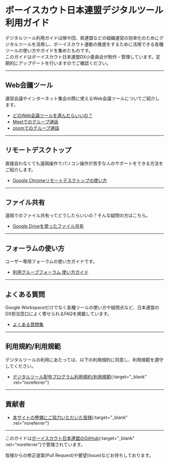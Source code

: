 # ボーイスカウト日本連盟デジタルツール利用ガイド

デジタルツール利用ガイドは隊や団、県連盟などの組織運営の効率化のためにデジタルツールを活用し、ボーイスカウト運動の推進をするために活用できる各種ツールの使い方やガイドを集めたものです。<br />
このガイドはボーイスカウト日本連盟DX小委員会が制作・管理しています。定期的にアップデートを行いますのでご確認ください。

-------

## Web会議ツール
運営会議やインターネット集会の際に使えるWeb会議ツールについてご紹介します。

- [どのWeb会議ツールを選んだらいいの？](web-meeting-guide/WhatShouldIChoose.md)
- [Meetでのグループ通話](web-meeting-guide/meet/GoogleMeet.md)
- [zoomでのグループ通話](web-meeting-guide/zoom/ZoomMeeting.md)

-----

## リモートデスクトップ

直接会わなくても遠隔操作でパソコン操作が苦手な人のサポートをできる方法をご紹介します。

- [Google Chromeリモートデスクトップの使い方](remote-desktop/HowToUseChromeRD.md)

-----

## ファイル共有

遠隔でのファイル共有ってどうしたらいいの？そんな疑問の方はこちら。

- [Google Driveを使ったファイル共有](file-share/HowToUseGDrive.md)

-----

## フォーラムの使い方

ユーザー専用フォーラムの使い方ガイドです。

- [利用グループフォーラム 使い方ガイド](group/HowtoUseUserForum.md)

-----

## よくある質問
Google Workspaceだけでなく各種ツールの使い方や疑問点など、日本連盟のDX担当窓口によく寄せられるFAQを掲載しています。

- [よくある質問集](faq/index.md)

-----

## 利用規約/利用規範
デジタルツールの利用にあたっては、以下の利用規約に同意し、利用規範を遵守してください。

- [デジタルツール配布プログラム利用規約/利用規範](https://docs.google.com/document/d/e/2PACX-1vTgWKAjFIb0YqrtzVmrn7g-Fek3d13IJCZ9uoYrrtQ31qCHwS5EPJoxIBBq7nsrG3_FLx95qxkvljHI/pub){:target="_blank" :rel="noreferrer"}

-----

## 貢献者
- [本サイトの整備にご協力いただいた皆様](https://github.com/Scout-Association-of-Japan/DX-promotion-guidelines/blob/master/CONTRIBUTORS.md){:target="_blank" :rel="noreferrer"}

-----

このガイドは[ボーイスカウト日本連盟のGitHub](https://github.com/Scout-Association-of-Japan/DX-promotion-guidelines){:target="_blank" :rel="noreferrer"}で管理されています。

皆様からの修正提案(Pull Request)や要望(Issue)などお待ちしております。